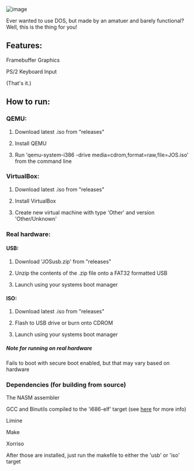 ![image](https://github.com/jayc3-3/JOS/assets/85657500/9c63f153-1bf5-4c5f-bf2e-08e7e5ae4421)

Ever wanted to use DOS, but made by an amatuer and barely functional?
Well, this is the thing for you!

## Features:
Framebuffer Graphics

PS/2 Keyboard Input

(That's it.)

## How to run:
### QEMU:
1. Download latest .iso from "releases"

2. Install QEMU

3. Run 'qemu-system-i386 -drive media=cdrom,format=raw,file=JOS.iso' from the command line

### VirtualBox:
1. Download latest .iso from "releases"

2. Install VirtualBox

3. Create new virtual machine with type 'Other' and version 'Other/Unknown'

### Real hardware:
#### USB:
1. Download 'JOSusb.zip' from "releases"

2. Unzip the contents of the .zip file onto a FAT32 formatted USB

3. Launch using your systems boot manager

#### ISO:
1. Download latest .iso from "releases"

2. Flash to USB drive or burn onto CDROM

3. Launch using your systems boot manager

##### Note for running on real hardware
Fails to boot with secure boot enabled, but that may vary based on hardware

### Dependencies (for building from source)
The NASM assembler

GCC and Binutils compiled to the 'i686-elf' target (see [here](https://wiki.osdev.org/GCC_Cross-Compiler) for more info)

Limine

Make

Xorriso

After those are installed, just run the makefile to either the 'usb' or 'iso' target
